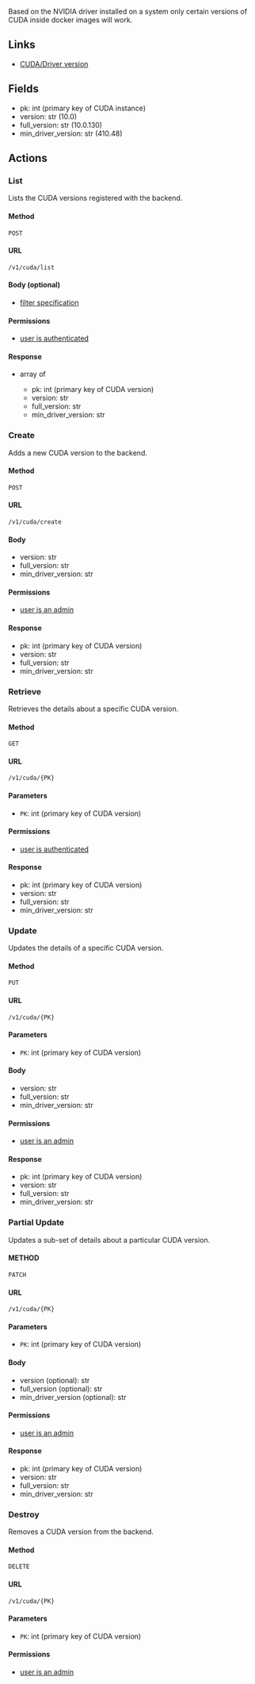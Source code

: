 Based on the NVIDIA driver installed on a system only
certain versions of CUDA inside docker images will work.

## Links

* [CUDA/Driver version](https://docs.nvidia.com/deploy/cuda-compatibility/index.html#binary-compatibility)


## Fields

  * pk: int (primary key of CUDA instance)
  * version: str (10.0)
  * full_version: str (10.0.130)
  * min_driver_version: str (410.48)


## Actions

### List

Lists the CUDA versions registered with the backend.

#### Method

`POST`

#### URL

`/v1/cuda/list`

#### Body (optional)

  * [filter specification](filtering.md)
  
#### Permissions

  * [user is authenticated](permissions.md#isauthenticated)
  
#### Response

  * array of

    * pk: int (primary key of CUDA version)
    * version: str
    * full_version: str
    * min_driver_version: str

### Create

Adds a new CUDA version to the backend.

#### Method

`POST`

#### URL

`/v1/cuda/create`

#### Body

  * version: str
  * full_version: str
  * min_driver_version: str

#### Permissions

  * [user is an admin](permissions.md#isadminuser)

#### Response

  * pk: int (primary key of CUDA version)
  * version: str
  * full_version: str
  * min_driver_version: str

### Retrieve

Retrieves the details about a specific CUDA version.

#### Method

`GET`

#### URL

`/v1/cuda/{PK}`

#### Parameters

  * `PK`: int (primary key of CUDA version)
  
#### Permissions

  * [user is authenticated](permissions.md#isauthenticated)
  
#### Response

  * pk: int (primary key of CUDA version)
  * version: str
  * full_version: str
  * min_driver_version: str

### Update

Updates the details of a specific CUDA version.

#### Method

`PUT`

#### URL

`/v1/cuda/{PK}`

#### Parameters

  * `PK`: int (primary key of CUDA version)
  
#### Body 
 
  * version: str
  * full_version: str
  * min_driver_version: str

#### Permissions

  * [user is an admin](permissions.md#isadminuser)

#### Response

  * pk: int (primary key of CUDA version)
  * version: str
  * full_version: str
  * min_driver_version: str

### Partial Update

Updates a sub-set of details about a particular CUDA version.

#### METHOD

`PATCH`

#### URL

`/v1/cuda/{PK}`

#### Parameters

  * `PK`: int (primary key of CUDA version)

#### Body

  * version (optional): str
  * full_version (optional): str
  * min_driver_version (optional): str

#### Permissions

  * [user is an admin](permissions.md#isadminuser)

#### Response

  * pk: int (primary key of CUDA version)
  * version: str
  * full_version: str
  * min_driver_version: str


### Destroy

Removes a CUDA version from the backend.

#### Method

`DELETE`

#### URL

`/v1/cuda/{PK}`

#### Parameters

  * `PK`: int (primary key of CUDA version)

#### Permissions

  * [user is an admin](permissions.md#isadminuser)

